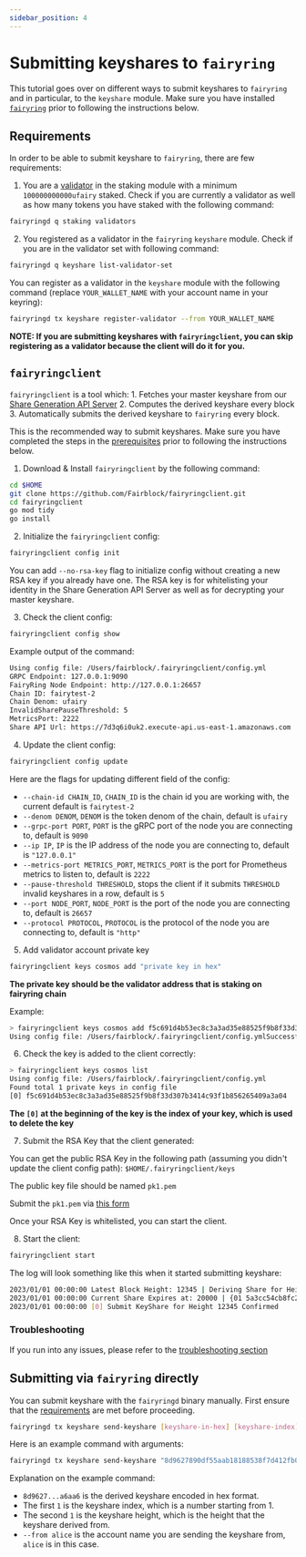 ```yaml
---
sidebar_position: 4
---
```


# Submitting keyshares to `fairyring`

This tutorial goes over on different ways to submit keyshares to `fairyring` and in particular, to the `keyshare` module.
Make sure you have installed [`fairyring`](installation.md) prior to following the instructions below.

## Requirements

In order to be able to submit keyshare to `fairyring`, there are few requirements:

1. You are a [validator](validating_on_testnet.md) in the staking module with a minimum `100000000000ufairy` staked.
Check if you are currently a validator as well as how many tokens you have staked with the following command:

```bash
fairyringd q staking validators 
```

2. You registered as a validator in the `fairyring` `keyshare` module. Check if you are in the validator set with following command:

```bash
fairyringd q keyshare list-validator-set
```

You can register as a validator in the `keyshare` module with the following command (replace `YOUR_WALLET_NAME` with your account name in your keyring):

```bash
fairyringd tx keyshare register-validator --from YOUR_WALLET_NAME
```

**NOTE: If you are submitting keyshares with `fairyringclient`, you can skip registering as a validator because the client will do it for you.**

## `fairyringclient`

`fairyringclient` is a tool which:
    1. Fetches your master keyshare from our [Share Generation API Server](share_generation_api.md)
    2. Computes the derived keyshare every block
    3. Automatically submits the derived keyshare to `fairyring` every block.

This is the recommended way to submit keyshares.
Make sure you have completed the steps in the [prerequisites](prerequisites.md) prior to following the instructions below.

1. Download & Install `fairyringclient` by the following command:

```bash
cd $HOME
git clone https://github.com/Fairblock/fairyringclient.git
cd fairyringclient
go mod tidy
go install
```

2. Initialize the `fairyringclient` config:

```bash
fairyringclient config init
```

You can add `--no-rsa-key` flag to initialize config without creating a new RSA key if you already have one.
The RSA key is for whitelisting your identity in the Share Generation API Server as well as for decrypting your master keyshare.

3. Check the client config:

```bash
fairyringclient config show
```

Example output of the command:

```bash
Using config file: /Users/fairblock/.fairyringclient/config.yml
GRPC Endpoint: 127.0.0.1:9090
FairyRing Node Endpoint: http://127.0.0.1:26657
Chain ID: fairytest-2
Chain Denom: ufairy
InvalidSharePauseThreshold: 5
MetricsPort: 2222
Share API Url: https://7d3q6i0uk2.execute-api.us-east-1.amazonaws.com
```

4. Update the client config:

```bash
fairyringclient config update
```

Here are the flags for updating different field of the config:

- `--chain-id CHAIN_ID`, `CHAIN_ID` is the chain id you are working with, the current default is `fairytest-2`
- `--denom DENOM`, `DENOM` is the token denom of the chain, default is `ufairy`
- `--grpc-port PORT`, `PORT` is the gRPC port of the node you are connecting to, default is `9090`
- `--ip IP`, `IP` is the IP address of the node you are connecting to, default is `"127.0.0.1"`
- `--metrics-port METRICS_PORT`, `METRICS_PORT` is the port for Prometheus metrics to listen to, default is `2222`
- `--pause-threshold THRESHOLD`, stops the client if it submits `THRESHOLD` invalid keyshares in a row, default is `5`
- `--port NODE_PORT`, `NODE_PORT` is the port of the node you are connecting to, default is `26657`
- `--protocol PROTOCOL`, `PROTOCOL` is the protocol of the node you are connecting to, default is `"http"`

5. Add validator account private key

```bash
fairyringclient keys cosmos add "private key in hex"
```

**The private key should be the validator address that is staking on fairyring chain**  
  
Example:
  
```bash  
> fairyringclient keys cosmos add f5c691d4b53ec8c3a3ad35e88525f9b8f33d307b3414c93f1b856265409a3a04
Using config file: /Users/fairblock/.fairyringclient/config.ymlSuccessfully added cosmos private key to config!
```  
  
6. Check the key is added to the client correctly:
  
```bash  
> fairyringclient keys cosmos list  
Using config file: /Users/fairblock/.fairyringclient/config.yml
Found total 1 private keys in config file
[0] f5c691d4b53ec8c3a3ad35e88525f9b8f33d307b3414c93f1b856265409a3a04  
```

**The `[0]` at the beginning of the key is the index of your key, which is used to delete the key**

7. Submit the RSA Key that the client generated:

You can get the public RSA Key in the following path (assuming you didn't update the client config path): `$HOME/.fairyringclient/keys`  
  
The public key file should be named `pk1.pem`  
  
Submit the `pk1.pem` via [this form](https://forms.gle/NC65NkDsjsExaxrA9)

Once your RSA Key is whitelisted, you can start the client.

8. Start the client:

```bash
fairyringclient start
```

The log will look something like this when it started submitting keyshare:

```bash
2023/01/01 00:00:00 Latest Block Height: 12345 | Deriving Share for Height: 12346                
2023/01/01 00:00:00 Current Share Expires at: 20000 | {01 5a3cc54cb8fc2cae480a58d2922d84d69376726ed859615c6bd869154cb4ccc2}                
2023/01/01 00:00:00 [0] Submit KeyShare for Height 12345 Confirmed
```

### Troubleshooting

If you run into any issues, please refer to the [troubleshooting section](../faqs/troubleshooting_fairyringclient.md)

## Submitting via `fairyring` directly

You can submit keyshare with the `fairyringd` binary manually.
First ensure that the [requirements](#requirements) are met before proceeding.

```bash
fairyringd tx keyshare send-keyshare [keyshare-in-hex] [keyshare-index] [block-height] --from YOUR_ACCOUNT
```

Here is an example command with arguments:

```bash
fairyringd tx keyshare send-keyshare "8d9627890df55aab18188538f7d412fb03fc85ccb953c179e49a9a87e94938f414dabb308ae15e6a720a57494526c35504a49d13719718dac8ed2fabace0a1c4466e257f51d1b9243c1a519126a3024ef992b2ebe3ae965a2e9305b7247a6aa6" 1 1 --from alice
```

Explanation on the example command:

- `8d9627...a6aa6` is the derived keyshare encoded in hex format.
- The first `1` is the keyshare index, which is a number starting from 1.
- The second `1` is the keyshare height, which is the height that the keyshare derived from.
- `--from alice` is the account name you are sending the keyshare from, `alice` is in this case.
